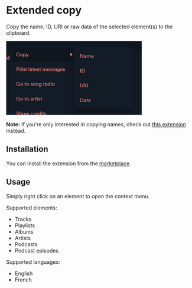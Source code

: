 # Extended copy

Copy the name, ID, URI or raw data of the selected element(s) to the clipboard.

![preview](preview.png)

**Note:** If you're only interested in copying names, check out [this extension](https://github.com/pnthach95/spicetify-extensions) instead.

## Installation

You can install the extension from the [marketplace](https://github.com/spicetify/spicetify-marketplace).

## Usage

Simply right click on an element to open the context menu.

Supported elements:

-   Tracks
-   Playlists
-   Albums
-   Artists
-   Podcasts
-   Podcast episodes

Supported languages:

-   English
-   French
